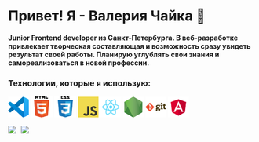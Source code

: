 # Привет! Я - Валерия Чайка 👋 
 **Junior Frontend developer из Санкт-Петербурга.
 В веб-разработке привлекает творческая составляющая и возможность сразу увидеть результат своей работы.
 Планирую углублять свои знания и самореализоваться в новой профессии.**

### Технологии, которые я использую:

<p>
<img src="https://raw.githubusercontent.com/github/explore/80688e429a7d4ef2fca1e82350fe8e3517d3494d/topics/visual-studio-code/visual-studio-code.png" alt="VS Code" height="42">
<img src="https://raw.githubusercontent.com/github/explore/80688e429a7d4ef2fca1e82350fe8e3517d3494d/topics/html/html.png" alt="HTML" height="44">
<img src="https://raw.githubusercontent.com/github/explore/80688e429a7d4ef2fca1e82350fe8e3517d3494d/topics/css/css.png" alt="CSS" height="44" >
<img src="https://raw.githubusercontent.com/github/explore/80688e429a7d4ef2fca1e82350fe8e3517d3494d/topics/javascript/javascript.png" alt="Javascript" height="42">
<img src="https://raw.githubusercontent.com/github/explore/80688e429a7d4ef2fca1e82350fe8e3517d3494d/topics/react/react.png" alt="React" height="42">
<img src="https://raw.githubusercontent.com/github/explore/80688e429a7d4ef2fca1e82350fe8e3517d3494d/topics/nodejs/nodejs.png" alt="NodeJS" height="42">
<img src="https://raw.githubusercontent.com/github/explore/80688e429a7d4ef2fca1e82350fe8e3517d3494d/topics/git/git.png" alt="git" height="42">
 <img src="https://raw.githubusercontent.com/github/explore/80688e429a7d4ef2fca1e82350fe8e3517d3494d/topics/angular/angular.png" alt="git" height="42">
</p>

<div>
<a href="https://github-readme-stats.vercel.app/api?username=leraseagull&hide=contribs&show_icons=true">
  <img  align="left" height="130" style="margin-right: 10px" src="https://github-readme-stats.vercel.app/api?username=leraseagull&hide=contribs&show_icons=true" />
</a>
<a href="https://github-readme-stats.vercel.app/api/top-langs/?username=leraseagull&layout=compact">
  <img align="left" height="130" src="https://github-readme-stats.vercel.app/api/top-langs/?username=leraseagull&layout=compact" />
</a>
</div>

